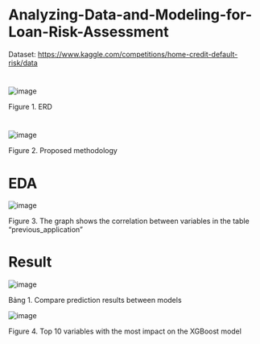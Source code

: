 # Analyzing-Data-and-Modeling-for-Loan-Risk-Assessment

Dataset: https://www.kaggle.com/competitions/home-credit-default-risk/data
#

![image](https://github.com/HiIAmHuong/Analyzing-Data-and-Modeling-for-Loan-Risk-Assessment/assets/124865073/38c070a1-82c2-40b2-acf2-c78d74598240)

Figure 1. ERD
#

![image](https://github.com/HiIAmHuong/Analyzing-Data-and-Modeling-for-Loan-Risk-Assessment/assets/124865073/f4547f36-1a0f-4f2a-aa3a-d2814cb8bc1f)

Figure 2. Proposed methodology

# EDA
![image](https://github.com/HiIAmHuong/Analyzing-Data-and-Modeling-for-Loan-Risk-Assessment/assets/124865073/84605c39-b47b-4d4b-ac75-f35140177703)

Figure 3. The graph shows the correlation between variables in the table “previous_application”

# Result

![image](https://github.com/HiIAmHuong/Analyzing-Data-and-Modeling-for-Loan-Risk-Assessment/assets/124865073/a915361b-401b-4bf6-b009-9f70189478d5)

Bảng 1. Compare prediction results between models

![image](https://github.com/HiIAmHuong/Analyzing-Data-and-Modeling-for-Loan-Risk-Assessment/assets/124865073/5beca91f-28b6-491f-8084-e9b7e5d323d4)

Figure 4. Top 10 variables with the most impact on the XGBoost model
